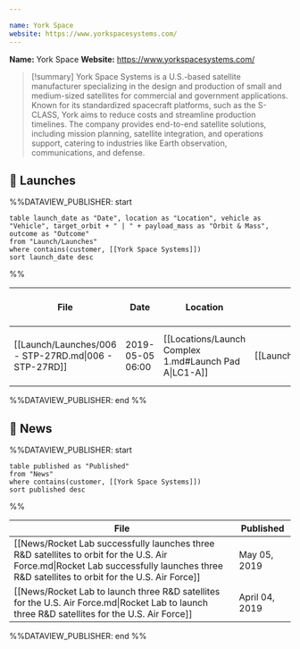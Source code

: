 ```yaml
---

name: York Space
website: https://www.yorkspacesystems.com/
---
```


**Name:** York Space
**Website:** https://www.yorkspacesystems.com/

>[!summary]
>York Space Systems is a U.S.-based satellite manufacturer specializing in the design and production of small and medium-sized satellites for commercial and government applications. Known for its standardized spacecraft platforms, such as the S-CLASS, York aims to reduce costs and streamline production timelines. The company provides end-to-end satellite solutions, including mission planning, satellite integration, and operations support, catering to industries like Earth observation, communications, and defense.


## 🚀 Launches

%%DATAVIEW_PUBLISHER: start
```
table launch_date as "Date", location as "Location", vehicle as "Vehicle", target_orbit + " | " + payload_mass as "Orbit & Mass", outcome as "Outcome"
from "Launch/Launches"
where contains(customer, [[York Space Systems]])
sort launch_date desc
```
%%

| File                                                  | Date             | Location                                              | Vehicle                          | Orbit & Mass            | Outcome   |
| ----------------------------------------------------- | ---------------- | ----------------------------------------------------- | -------------------------------- | ----------------------- | --------- |
| [[Launch/Launches/006 - STP-27RD.md\|006 - STP-27RD]] | 2019-05-05 06:00 | [[Locations/Launch Complex 1.md#Launch Pad A\|LC1-A]] | [[Launch/Electron.md\|Electron]] | 500 km \| 40° \| 180 kg | ✅ Success |

%%DATAVIEW_PUBLISHER: end %%

## 📰 News
%%DATAVIEW_PUBLISHER: start
```
table published as "Published"
from "News"
where contains(customer, [[York Space Systems]])
sort published desc
```
%%

| File                                                                                                                                                                                     | Published      |
| ---------------------------------------------------------------------------------------------------------------------------------------------------------------------------------------- | -------------- |
| [[News/Rocket Lab successfully launches three R&D satellites to orbit for the U.S. Air Force.md\|Rocket Lab successfully launches three R&D satellites to orbit for the U.S. Air Force]] | May 05, 2019   |
| [[News/Rocket Lab to launch three R&D satellites for the U.S. Air Force.md\|Rocket Lab to launch three R&D satellites for the U.S. Air Force]]                                           | April 04, 2019 |

%%DATAVIEW_PUBLISHER: end %%